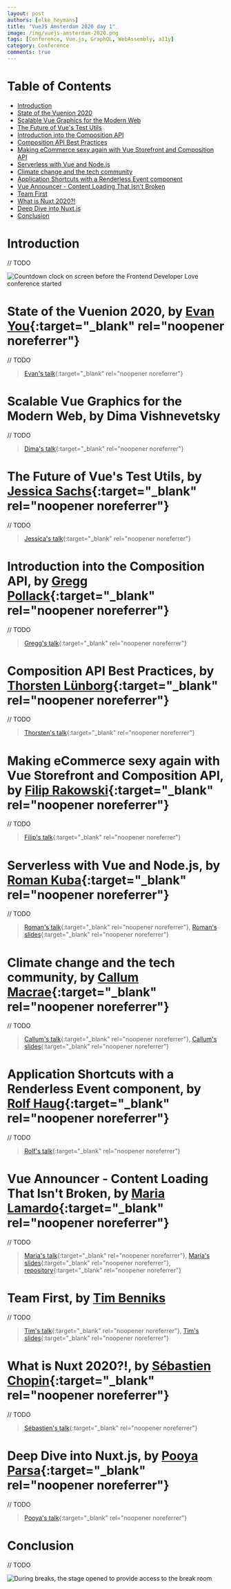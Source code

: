 ```yaml
---
layout: post
authors: [elke_heymans]
title: "VueJS Amsterdam 2020 day 1"
image: /img/vuejs-amsterdam-2020.png
tags: [Conference, Vue.js, GraphQL, WebAssembly, a11y]
category: Conference
comments: true
---
```


# Table of Contents

* [Introduction](#introduction)
* [State of the Vuenion 2020](#state-of-the-vuenion-2020-by-evan-you)
* [Scalable Vue Graphics for the Modern Web](#scalable-vue-graphics-for-the-modern-web-by-dima-vishnevetsky)
* [The Future of Vue's Test Utils](#the-future-of-vues-test-utils-by-jessica-sachs)
* [Introduction into the Composition API](#introduction-into-the-composition-api-by-gregg-pollack)
* [Composition API Best Practices](#composition-api-best-practices-by-thorsten-lünborg)
* [Making eCommerce sexy again with Vue Storefront and Composition API](#making-ecommerce-sexy-again-with-vue-storefront-and-composition-api-by-filip-rakowski)
* [Serverless with Vue and Node.js](#serverless-with-vue-and-nodejs-by-roman-kuba)
* [Climate change and the tech community](#climate-change-and-the-tech-community-by-callum-macrae)
* [Application Shortcuts with a Renderless Event component](#application-shortcuts-with-a-renderless-event-component-by-rolf-haug)
* [Vue Announcer - Content Loading That Isn't Broken](#vue-announcer---content-loading-that-isnt-broken-by-maria-lamardo)
* [Team First](#team-first-by-tim-benniks)
* [What is Nuxt 2020?!](#what-is-nuxt-2020-by-sébastien-chopin)
* [Deep Dive into Nuxt.js](#deep-dive-into-nuxtjs-by-pooya-parsa)
* [Conclusion](#conclusion)

# Introduction
// TODO

<img alt="Countdown clock on screen before the Frontend Developer Love conference started" src="{{ '/img/frontend-love-2020/countdown.jpg' | prepend: site.baseurl }}" class="image fit" style="margin:0px auto;">

# State of the Vuenion 2020, by [Evan You](https://twitter.com/youyuxi){:target="_blank" rel="noopener noreferrer"}
// TODO
> [Evan's talk](https://www.youtube.com/watch?v=3COrQGxnPv0){:target="_blank" rel="noopener noreferrer"}

# Scalable Vue Graphics for the Modern Web, by Dima Vishnevetsky
// TODO
> [Dima's talk](https://www.youtube.com/watch?v=PxmyKbqGchI){:target="_blank" rel="noopener noreferrer"}

# The Future of Vue's Test Utils, by [Jessica Sachs](https://twitter.com/_jessicasachs){:target="_blank" rel="noopener noreferrer"}
// TODO
> [Jessica's talk](https://www.youtube.com/watch?v=SygOCCGF7VY){:target="_blank" rel="noopener noreferrer"}

# Introduction into the Composition API, by [Gregg Pollack](https://twitter.com/greggpollack){:target="_blank" rel="noopener noreferrer"}
// TODO
> [Gregg's talk](https://www.youtube.com/watch?v=FGKpOLG34xE){:target="_blank" rel="noopener noreferrer"}

# Composition API Best Practices, by [Thorsten Lünborg](https://twitter.com/Linus_Borg){:target="_blank" rel="noopener noreferrer"}
// TODO
> [Thorsten's talk](https://www.youtube.com/watch?v=6D58SI9P-aU){:target="_blank" rel="noopener noreferrer"}

# Making eCommerce sexy again with Vue Storefront and Composition API, by [Filip Rakowski](https://twitter.com/filrakowski){:target="_blank" rel="noopener noreferrer"}
// TODO
> [Filip's talk](https://www.youtube.com/watch?v=DGuVXTNTBDo){:target="_blank" rel="noopener noreferrer"}

# Serverless with Vue and Node.js, by [Roman Kuba](https://twitter.com/Codebryo){:target="_blank" rel="noopener noreferrer"}
// TODO
> [Roman's talk](https://www.youtube.com/watch?v=ywW0ytXMoTY){:target="_blank" rel="noopener noreferrer"}, [Roman's slides](https://speakerdeck.com/codebryo/serverless-static-sites-with-vue-and-node){:target="_blank" rel="noopener noreferrer"}

# Climate change and the tech community, by [Callum Macrae](https://twitter.com/callumacrae){:target="_blank" rel="noopener noreferrer"}
// TODO
> [Callum's talk](https://www.youtube.com/watch?v=rs1CY8ChF6U){:target="_blank" rel="noopener noreferrer"}, [Callum's slides](https://speakerdeck.com/callumacrae/climate-change-and-the-tech-community){:target="_blank" rel="noopener noreferrer"}

# Application Shortcuts with a Renderless Event component, by [Rolf Haug](https://twitter.com/rahaug){:target="_blank" rel="noopener noreferrer"}
// TODO
> [Rolf's talk](https://www.youtube.com/watch?v=4tw_ll_EYss){:target="_blank" rel="noopener noreferrer"}

# Vue Announcer - Content Loading That Isn't Broken, by [Maria Lamardo](https://twitter.com/MariaLamardo){:target="_blank" rel="noopener noreferrer"}
// TODO
> [Maria's talk](https://www.youtube.com/watch?v=iZLEb4yd5Qw){:target="_blank" rel="noopener noreferrer"}, [Maria's slides](https://docs.google.com/presentation/d/1IBygfnoKyGfKc--XtTCmP6NLzplUkBv1M_Yj8SmuGbE/edit?usp=sharing){:target="_blank" rel="noopener noreferrer"}, [repository](https://github.com/mlama007/Vue-Memory-Game){:target="_blank" rel="noopener noreferrer"}

# Team First, by [Tim Benniks](https://twitter.com/timbenniks)
// TODO
> [Tim's talk](https://www.youtube.com/watch?v=R3yr9c7yXyY){:target="_blank" rel="noopener noreferrer"}, [Tim's slides](http://slides.com/timbenniks/team-first-3#/){:target="_blank" rel="noopener noreferrer"}

# What is Nuxt 2020?!, by [Sébastien Chopin](https://twitter.com/Atinux){:target="_blank" rel="noopener noreferrer"}
// TODO
> [Sébastien's talk](https://www.youtube.com/watch?v=9CkfX6LgNUU){:target="_blank" rel="noopener noreferrer"}

# Deep Dive into Nuxt.js, by [Pooya Parsa](https://twitter.com/_pi0_){:target="_blank" rel="noopener noreferrer"}
// TODO
> [Pooya's talk](https://www.youtube.com/watch?v=n2JQ0-BWRV8){:target="_blank" rel="noopener noreferrer"}

# Conclusion
// TODO

<img alt="During breaks, the stage opened to provide access to the break room" src="{{ '/img/frontend-love-2020/opening-stage.jpeg' | prepend: site.baseurl }}" class="image fit" style="margin:0px auto;">
